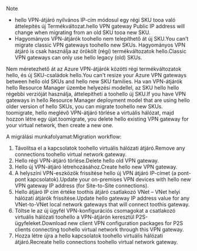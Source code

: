 > [!NOTE]
> * <span data-ttu-id="eb5ff-101">hello VPN-átjáró nyilvános IP-cím módosul egy régi SKU tooa való áttelepítés új Termékváltozat.</span><span class="sxs-lookup"><span data-stu-id="eb5ff-101">hello VPN gateway Public IP address will change when migrating from an old SKU tooa new SKU.</span></span>
> * <span data-ttu-id="eb5ff-102">Hagyományos VPN-átjárók toohello nem telepíthető át új SKU.</span><span class="sxs-lookup"><span data-stu-id="eb5ff-102">You can't migrate classic VPN gateways toohello new SKUs.</span></span> <span data-ttu-id="eb5ff-103">Hagyományos VPN átjáró is csak használja az örökölt (régi) termékváltozatok hello.</span><span class="sxs-lookup"><span data-stu-id="eb5ff-103">Classic VPN gateways can only use hello legacy (old) SKUs.</span></span>
> 

<span data-ttu-id="eb5ff-104">Nem méretezhető át az Azure VPN-átjárók közötti régi termékváltozatok hello, és új SKU-családok hello.</span><span class="sxs-lookup"><span data-stu-id="eb5ff-104">You can't resize your Azure VPN gateways between hello old SKUs and hello new SKU families.</span></span> <span data-ttu-id="eb5ff-105">Ha van VPN-átjárók hello Resource Manager üzembe helyezési modellel, az SKU hello hello régebbi verzióját használja, áttelepítheti a toohello új SKU.</span><span class="sxs-lookup"><span data-stu-id="eb5ff-105">If you have VPN gateways in hello Resource Manager deployment model that are using hello older version of hello SKUs, you can migrate toohello new SKUs.</span></span> <span data-ttu-id="eb5ff-106">toomigrate, hello meglévő VPN-átjáró törlése a virtuális hálózat, majd hozzon létre egy újat.</span><span class="sxs-lookup"><span data-stu-id="eb5ff-106">toomigrate, you delete hello existing VPN gateway for your virtual network, then create a new one.</span></span>

<span data-ttu-id="eb5ff-107">A migrálási munkafolyamat:</span><span class="sxs-lookup"><span data-stu-id="eb5ff-107">Migration workflow:</span></span>

1. <span data-ttu-id="eb5ff-108">Távolítsa el a kapcsolatok toohello virtuális hálózati átjáró.</span><span class="sxs-lookup"><span data-stu-id="eb5ff-108">Remove any connections toohello virtual network gateway.</span></span>
2. <span data-ttu-id="eb5ff-109">Hello régi VPN-átjáró törlése.</span><span class="sxs-lookup"><span data-stu-id="eb5ff-109">Delete hello old VPN gateway.</span></span>
3. <span data-ttu-id="eb5ff-110">Hello új VPN-átjáró létrehozásához.</span><span class="sxs-lookup"><span data-stu-id="eb5ff-110">Create hello new VPN gateway.</span></span>
4. <span data-ttu-id="eb5ff-111">A helyszíni VPN-eszközök frissítése hello új VPN átjáró IP-címet (a pont-pont kapcsolatok).</span><span class="sxs-lookup"><span data-stu-id="eb5ff-111">Update your on-premises VPN devices with hello new VPN gateway IP address (for Site-to-Site connections).</span></span>
5. <span data-ttu-id="eb5ff-112">Hello átjáró IP cím értéke toothis átjáró csatlakozó VNet – VNet helyi hálózati átjárók frissítése.</span><span class="sxs-lookup"><span data-stu-id="eb5ff-112">Update hello gateway IP address value for any VNet-to-VNet local network gateways that will connect toothis gateway.</span></span>
6. <span data-ttu-id="eb5ff-113">Töltse le az új ügyfél VPN-konfigurációs csomagokat a csatlakozó virtuális hálózati toohello a VPN-átjárón keresztül P2S-ügyfeleket.</span><span class="sxs-lookup"><span data-stu-id="eb5ff-113">Download new client VPN configuration packages for P2S clients connecting toohello virtual network through this VPN gateway.</span></span>
7. <span data-ttu-id="eb5ff-114">Hozza létre újra a hello kapcsolatok toohello virtuális hálózati átjáró.</span><span class="sxs-lookup"><span data-stu-id="eb5ff-114">Recreate hello connections toohello virtual network gateway.</span></span>
